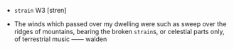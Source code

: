 - `strain` W3 [stren]



-  The winds which passed over my dwelling were such as sweep over the ridges of mountains, bearing the broken `strain`s, or celestial parts only, of terrestrial music —— walden